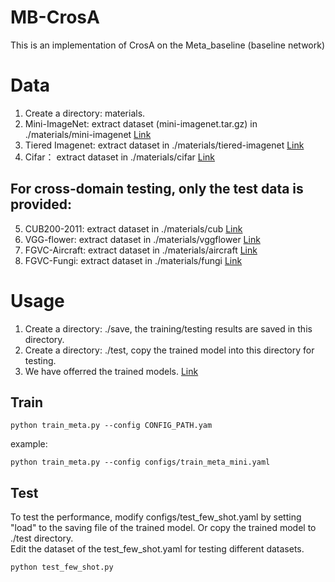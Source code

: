 # MB-CrosA
This is an implementation of CrosA on the Meta_baseline (baseline network)

# Data
1. Create a directory: materials. 
2. Mini-ImageNet: extract dataset (mini-imagenet.tar.gz) in ./materials/mini-imagenet  [Link](https://drive.google.com/file/d/1uvE6rG_QM_tIUViEqN08filSkyYHsfpU/view)
3. Tiered Imagenet: extract dataset in ./materials/tiered-imagenet  [Link]()
4. Cifar： extract dataset in ./materials/cifar [Link](https://drive.google.com/file/d/1JfnX_8MIHHOdmiOTX96B8IGSgR8d6hZL/view)
## For cross-domain testing, only the test data is provided:
5. CUB200-2011: extract dataset in ./materials/cub  [Link](https://drive.google.com/file/d/17P0W-pTWPZUvN5Ul8MYxxzduXAz-LpDM/view)
6. VGG-flower: extract dataset in ./materials/vggflower  [Link](https://drive.google.com/file/d/1czK3osLvtyfa6YHQciPadC6QZllvbPL7/view)
7. FGVC-Aircraft: extract dataset in ./materials/aircraft  [Link](https://drive.google.com/file/d/1sb-xvQC2b1xXkecEWc2BX5JK2bIoHd-W/view)
8. FGVC-Fungi: extract dataset in ./materials/fungi  [Link](https://drive.google.com/file/d/1y9jl3xHKj3_9tNfuvpsGj196rBgCErZV/view)

# Usage
1. Create a directory: ./save, the training/testing results are saved in this directory.
2. Create a directory: ./test, copy the trained model into this directory for testing.
3. We have offerred the trained models. [Link]()
## Train
```
python train_meta.py --config CONFIG_PATH.yam
```
example:
```
python train_meta.py --config configs/train_meta_mini.yaml
```

## Test
To test the performance, modify configs/test_few_shot.yaml by setting "load" to the saving file of the trained model. Or copy the trained model to ./test directory.
<br> Edit the dataset of the test_few_shot.yaml for testing different datasets.
```
python test_few_shot.py
```
